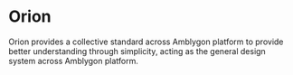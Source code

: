 # Orion
Orion provides a collective standard across Amblygon platform to provide better understanding through simplicity, acting as the general design system across Amblygon platform.
